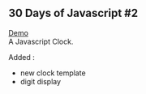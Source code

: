 30 Days of Javascript #2
-------------

[Demo](https://rawgit.com/val--/javascript30-2-CSS-Clock/master/index.html)  
A Javascript Clock.  
  
Added : 
- new clock template  
- digit display  
